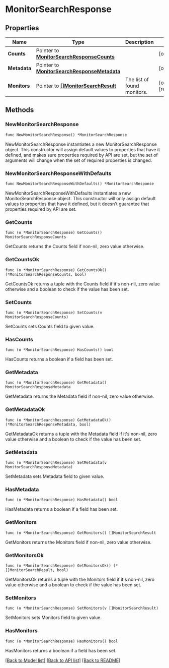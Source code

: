 # MonitorSearchResponse

## Properties

| Name         | Type                                                                             | Description                 | Notes                 |
| ------------ | -------------------------------------------------------------------------------- | --------------------------- | --------------------- |
| **Counts**   | Pointer to [**MonitorSearchResponseCounts**](MonitorSearchResponseCounts.md)     |                             | [optional]            |
| **Metadata** | Pointer to [**MonitorSearchResponseMetadata**](MonitorSearchResponseMetadata.md) |                             | [optional]            |
| **Monitors** | Pointer to [**[]MonitorSearchResult**](MonitorSearchResult.md)                   | The list of found monitors. | [optional] [readonly] |

## Methods

### NewMonitorSearchResponse

`func NewMonitorSearchResponse() *MonitorSearchResponse`

NewMonitorSearchResponse instantiates a new MonitorSearchResponse object.
This constructor will assign default values to properties that have it defined,
and makes sure properties required by API are set, but the set of arguments
will change when the set of required properties is changed.

### NewMonitorSearchResponseWithDefaults

`func NewMonitorSearchResponseWithDefaults() *MonitorSearchResponse`

NewMonitorSearchResponseWithDefaults instantiates a new MonitorSearchResponse object.
This constructor will only assign default values to properties that have it defined,
but it doesn't guarantee that properties required by API are set.

### GetCounts

`func (o *MonitorSearchResponse) GetCounts() MonitorSearchResponseCounts`

GetCounts returns the Counts field if non-nil, zero value otherwise.

### GetCountsOk

`func (o *MonitorSearchResponse) GetCountsOk() (*MonitorSearchResponseCounts, bool)`

GetCountsOk returns a tuple with the Counts field if it's non-nil, zero value otherwise
and a boolean to check if the value has been set.

### SetCounts

`func (o *MonitorSearchResponse) SetCounts(v MonitorSearchResponseCounts)`

SetCounts sets Counts field to given value.

### HasCounts

`func (o *MonitorSearchResponse) HasCounts() bool`

HasCounts returns a boolean if a field has been set.

### GetMetadata

`func (o *MonitorSearchResponse) GetMetadata() MonitorSearchResponseMetadata`

GetMetadata returns the Metadata field if non-nil, zero value otherwise.

### GetMetadataOk

`func (o *MonitorSearchResponse) GetMetadataOk() (*MonitorSearchResponseMetadata, bool)`

GetMetadataOk returns a tuple with the Metadata field if it's non-nil, zero value otherwise
and a boolean to check if the value has been set.

### SetMetadata

`func (o *MonitorSearchResponse) SetMetadata(v MonitorSearchResponseMetadata)`

SetMetadata sets Metadata field to given value.

### HasMetadata

`func (o *MonitorSearchResponse) HasMetadata() bool`

HasMetadata returns a boolean if a field has been set.

### GetMonitors

`func (o *MonitorSearchResponse) GetMonitors() []MonitorSearchResult`

GetMonitors returns the Monitors field if non-nil, zero value otherwise.

### GetMonitorsOk

`func (o *MonitorSearchResponse) GetMonitorsOk() (*[]MonitorSearchResult, bool)`

GetMonitorsOk returns a tuple with the Monitors field if it's non-nil, zero value otherwise
and a boolean to check if the value has been set.

### SetMonitors

`func (o *MonitorSearchResponse) SetMonitors(v []MonitorSearchResult)`

SetMonitors sets Monitors field to given value.

### HasMonitors

`func (o *MonitorSearchResponse) HasMonitors() bool`

HasMonitors returns a boolean if a field has been set.

[[Back to Model list]](../README.md#documentation-for-models) [[Back to API list]](../README.md#documentation-for-api-endpoints) [[Back to README]](../README.md)
